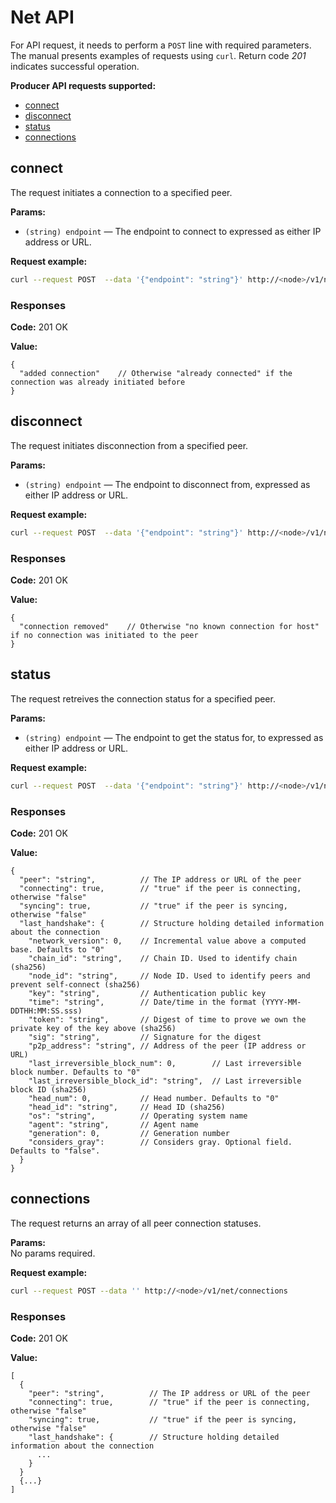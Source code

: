 # Net API

For API request, it needs to perform a `POST` line with required parameters. The manual presents examples of requests using `curl`.
Return code *201* indicates successful operation.

**Producer API requests supported:**
  * [connect](#connect)
  * [disconnect](#disconnect)
  * [status](#status)
  * [connections](#connections)


## connect
The request initiates a connection to a specified peer.  

**Params:**
  * `(string) endpoint` — The endpoint to connect to expressed as either IP address or URL.

**Request example:**  
```sh
curl --request POST  --data '{"endpoint": "string"}' http://<node>/v1/net/connect
```

### Responses
**Code:** 201 OK  

**Value:**  
```
{
  "added connection"    // Otherwise "already connected" if the connection was already initiated before 
}
```

## disconnect
The request initiates disconnection from a specified peer.  

**Params:**
  * `(string) endpoint` — The endpoint to disconnect from, expressed as either IP address or URL.

**Request example:**  
```sh
curl --request POST  --data '{"endpoint": "string"}' http://<node>/v1/net/disconnect
```

### Responses
**Code:** 201 OK  

**Value:**
```
{
  "connection removed"    // Otherwise "no known connection for host" if no connection was initiated to the peer
}
```

## status
The request retreives the connection status for a specified peer.  

**Params:**
  * `(string) endpoint` — The endpoint to get the status for, to expressed as either IP address or URL.

**Request example:**  
```sh
curl --request POST  --data '{"endpoint": "string"}' http://<node>/v1/net/status
```

### Responses
**Code:** 201 OK  

**Value:**
```
{
  "peer": "string",          // The IP address or URL of the peer
  "connecting": true,        // "true" if the peer is connecting, otherwise "false"
  "syncing": true,           // "true" if the peer is syncing, otherwise "false"
  "last_handshake": {        // Structure holding detailed information about the connection
    "network_version": 0,    // Incremental value above a computed base. Defaults to "0"
    "chain_id": "string",    // Chain ID. Used to identify chain (sha256)
    "node_id": "string",     // Node ID. Used to identify peers and prevent self-connect (sha256)
    "key": "string",         // Authentication public key
    "time": "string",        // Date/time in the format (YYYY-MM-DDTHH:MM:SS.sss)
    "token": "string",       // Digest of time to prove we own the private key of the key above (sha256)
    "sig": "string",         // Signature for the digest
    "p2p_address": "string", // Address of the peer (IP address or URL)
    "last_irreversible_block_num": 0,        // Last irreversible block number. Defaults to "0"
    "last_irreversible_block_id": "string",  // Last irreversible block ID (sha256)
    "head_num": 0,           // Head number. Defaults to "0"
    "head_id": "string",     // Head ID (sha256)
    "os": "string",          // Operating system name
    "agent": "string",       // Agent name
    "generation": 0,         // Generation number
    "considers_gray":        // Considers gray. Optional field. Defaults to "false".
  }
}
```


## connections
The request returns an array of all peer connection statuses.  

**Params:**  
No params required.  

**Request example:**  
```sh
curl --request POST --data '' http://<node>/v1/net/connections
```

### Responses
**Code:** 201 OK  

**Value:**
```
[
  {
    "peer": "string",          // The IP address or URL of the peer
    "connecting": true,        // "true" if the peer is connecting, otherwise "false"
    "syncing": true,           // "true" if the peer is syncing, otherwise "false"
    "last_handshake": {        // Structure holding detailed information about the connection
      ...
    }
  }
  {...}
]
```

